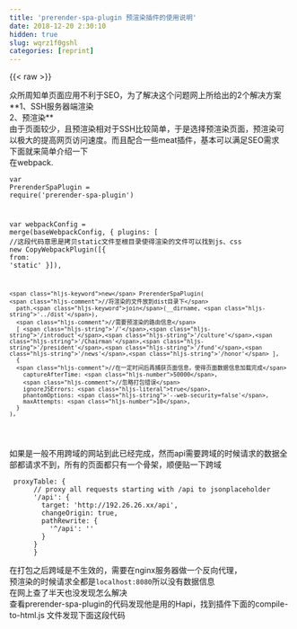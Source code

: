 ```yaml
---
title: 'prerender-spa-plugin 预渲染插件的使用说明' 
date: 2018-12-20 2:30:10
hidden: true
slug: wqrz1f0gshl
categories: [reprint]
---
```


{{< raw >}}

                    
<p>众所周知单页面应用不利于SEO，为了解决这个问题网上所给出的2个解决方案<br>**1、SSH服务器端渲染<br>2、预渲染**<br>由于页面较少，且预渲染相对于SSH比较简单，于是选择预渲染页面，预渲染可以极大的提高网页访问速度。而且配合一些meat插件，基本可以满足SEO需求<br>下面就来简单介绍一下<br>在webpack.</p>
<div class="widget-codetool" style="display:none;">
      <div class="widget-codetool--inner">
      <span class="selectCode code-tool" data-toggle="tooltip" data-placement="top" title="" data-original-title="全选"></span>
      <span type="button" class="copyCode code-tool" data-toggle="tooltip" data-placement="top" data-clipboard-text="var PrerenderSpaPlugin = require('prerender-spa-plugin')

var webpackConfig = merge(baseWebpackConfig, {
  plugins: [
    //这段代码意思是拷贝static文件至根目录使得渲染的文件可以找到js、css
    new CopyWebpackPlugin([{
      from: 'static'
    }]),
    
    
    new PrerenderSpaPlugin(
    //将渲染的文件放到dist目录下
      path.join(__dirname, '../dist'),   
      //需要预渲染的路由信息
      [ '/','/introduct','/culture','/Chairman','/president','/fund','/news','/honor' ],
      {
      //在一定时间后再捕获页面信息，使得页面数据信息加载完成
        captureAfterTime: 50000,
        //忽略打包错误
        ignoreJSErrors: true,
        phantomOptions: '--web-security=false',
        maxAttempts: 10,
      }
    ),
" title="" data-original-title="复制"></span>
      <span type="button" class="saveToNote code-tool" data-toggle="tooltip" data-placement="top" title="" data-original-title="放进笔记"></span>
      </div>
      </div><pre class="hljs cs"><code><span class="hljs-keyword">var</span> PrerenderSpaPlugin = require(<span class="hljs-string">'prerender-spa-plugin'</span>)

<span class="hljs-keyword">var</span> webpackConfig = merge(baseWebpackConfig, {
  plugins: [
    <span class="hljs-comment">//这段代码意思是拷贝static文件至根目录使得渲染的文件可以找到js、css</span>
    <span class="hljs-keyword">new</span> CopyWebpackPlugin([{
      <span class="hljs-keyword">from</span>: <span class="hljs-string">'static'</span>
    }]),
    
    
    <span class="hljs-keyword">new</span> PrerenderSpaPlugin(
    <span class="hljs-comment">//将渲染的文件放到dist目录下</span>
      path.<span class="hljs-keyword">join</span>(__dirname, <span class="hljs-string">'../dist'</span>),   
      <span class="hljs-comment">//需要预渲染的路由信息</span>
      [ <span class="hljs-string">'/'</span>,<span class="hljs-string">'/introduct'</span>,<span class="hljs-string">'/culture'</span>,<span class="hljs-string">'/Chairman'</span>,<span class="hljs-string">'/president'</span>,<span class="hljs-string">'/fund'</span>,<span class="hljs-string">'/news'</span>,<span class="hljs-string">'/honor'</span> ],
      {
      <span class="hljs-comment">//在一定时间后再捕获页面信息，使得页面数据信息加载完成</span>
        captureAfterTime: <span class="hljs-number">50000</span>,
        <span class="hljs-comment">//忽略打包错误</span>
        ignoreJSErrors: <span class="hljs-literal">true</span>,
        phantomOptions: <span class="hljs-string">'--web-security=false'</span>,
        maxAttempts: <span class="hljs-number">10</span>,
      }
    ),
</code></pre>
<p>如果是一般不用跨域的网站到此已经完成，然而api需要跨域的时候请求的数据全部都请求不到，所有的页面都只有一个骨架，顺便贴一下跨域</p>
<div class="widget-codetool" style="display:none;">
      <div class="widget-codetool--inner">
      <span class="selectCode code-tool" data-toggle="tooltip" data-placement="top" title="" data-original-title="全选"></span>
      <span type="button" class="copyCode code-tool" data-toggle="tooltip" data-placement="top" data-clipboard-text=" proxyTable: {
      // proxy all requests starting with /api to jsonplaceholder
      '/api': {
        target: 'http://192.26.26.xx/api',
        changeOrigin: true,
        pathRewrite: {
          '^/api': ''
        }
      }
      }" title="" data-original-title="复制"></span>
      <span type="button" class="saveToNote code-tool" data-toggle="tooltip" data-placement="top" title="" data-original-title="放进笔记"></span>
      </div>
      </div><pre class="hljs less"><code> <span class="hljs-attribute">proxyTable</span>: {
      <span class="hljs-comment">// proxy all requests starting with /api to jsonplaceholder</span>
      <span class="hljs-string">'/api'</span>: {
        <span class="hljs-attribute">target</span>: <span class="hljs-string">'http://192.26.26.xx/api'</span>,
        <span class="hljs-attribute">changeOrigin</span>: true,
        <span class="hljs-attribute">pathRewrite</span>: {
          <span class="hljs-string">'^/api'</span>: <span class="hljs-string">''</span>
        }
      }
      }</code></pre>
<p>在打包之后跨域是不生效的，需要在nginx服务器做一个反向代理，<br>预渲染的时候请求全都是<code>localhost:8080</code>所以没有数据信息<br>在网上查了半天也没发现怎么解决<br>查看prerender-spa-plugin的代码发现他是用的Hapi，找到插件下面的compile-to-html.js 文件发现下面这段代码</p>
<div class="widget-codetool" style="display:none;">
      <div class="widget-codetool--inner">
      <span class="selectCode code-tool" data-toggle="tooltip" data-placement="top" title="" data-original-title="全选"></span>
      <span type="button" class="copyCode code-tool" data-toggle="tooltip" data-placement="top" data-clipboard-text=" Server.start(function (error) {
          // If port is already bound, try again with another port
          if (error) return serveAndPrerenderRoute()

          var maxAttempts = options.maxAttempts || 5
          var attemptsSoFar = 0

          var phantomArguments = [
            Path.join(__dirname, 'phantom-page-render.js'),
            'http://localhost:' + port + route,
            JSON.stringify(options)
          ]" title="" data-original-title="复制"></span>
      <span type="button" class="saveToNote code-tool" data-toggle="tooltip" data-placement="top" title="" data-original-title="放进笔记"></span>
      </div>
      </div><pre class="hljs javascript"><code> Server.start(<span class="hljs-function"><span class="hljs-keyword">function</span> (<span class="hljs-params">error</span>) </span>{
          <span class="hljs-comment">// If port is already bound, try again with another port</span>
          <span class="hljs-keyword">if</span> (error) <span class="hljs-keyword">return</span> serveAndPrerenderRoute()

          <span class="hljs-keyword">var</span> maxAttempts = options.maxAttempts || <span class="hljs-number">5</span>
          <span class="hljs-keyword">var</span> attemptsSoFar = <span class="hljs-number">0</span>

          <span class="hljs-keyword">var</span> phantomArguments = [
            Path.join(__dirname, <span class="hljs-string">'phantom-page-render.js'</span>),
            <span class="hljs-string">'http://localhost:'</span> + port + route,
            <span class="hljs-built_in">JSON</span>.stringify(options)
          ]</code></pre>
<p>于是我突发奇想 将打包好的没有数据的文件放到nginx服务器上，由于服务器是做过反向代理的所以可以请求到数据，于是我将 <strong>'<a href="http://localhost" rel="nofollow noreferrer" target="_blank">http://localhost</a>:' + port + route</strong>，直接改成了我服务器上的地址 <strong>'<a href="http://192.164.xx.xx" rel="nofollow noreferrer" target="_blank">http://192.164.xx.xx</a>' + route,</strong>，于是预渲染成功了有了数据信息，我这也算是另辟蹊径了，不知道有没有大神知道到底该怎么配置，我查边文档也没有找到。</p>

                
{{< /raw >}}

# 版权声明
本文资源来源互联网，仅供学习研究使用，版权归该资源的合法拥有者所有，

本文仅用于学习、研究和交流目的。转载请注明出处、完整链接以及原作者。

原作者若认为本站侵犯了您的版权，请联系我们，我们会立即删除！

## 原文标题
prerender-spa-plugin 预渲染插件的使用说明

## 原文链接
[https://segmentfault.com/a/1190000012605930](https://segmentfault.com/a/1190000012605930)

